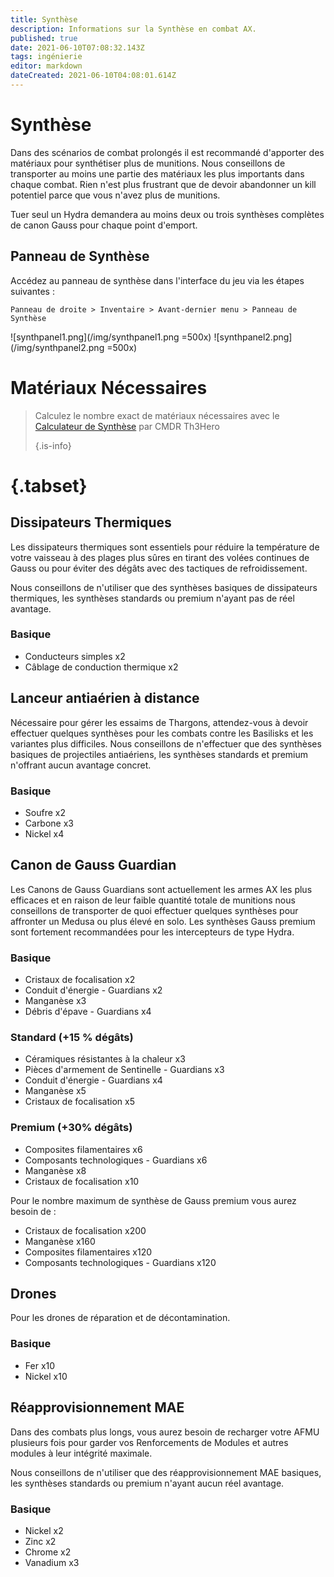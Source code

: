 ```yaml
---
title: Synthèse
description: Informations sur la Synthèse en combat AX.
published: true
date: 2021-06-10T07:08:32.143Z
tags: ingénierie
editor: markdown
dateCreated: 2021-06-10T04:08:01.614Z
---
```


# Synthèse
Dans des scénarios de combat prolongés il est recommandé d'apporter des matériaux pour synthétiser plus de munitions. Nous conseillons de transporter au moins une partie des matériaux les plus importants dans chaque combat. Rien n'est plus frustrant que de devoir abandonner un kill potentiel parce que vous n'avez plus de munitions.

Tuer seul un Hydra demandera au moins deux ou trois synthèses complètes de canon Gauss pour chaque point d'emport.

## Panneau de Synthèse

Accédez au panneau de synthèse dans l'interface du jeu via les étapes suivantes :

`Panneau de droite > Inventaire > Avant-dernier menu > Panneau de Synthèse`

![synthpanel1.png](/img/synthpanel1.png =500x) ![synthpanel2.png](/img/synthpanel2.png =500x)

# Matériaux Nécessaires
> Calculez le nombre exact de matériaux nécessaires avec le [Calculateur de Synthèse](/en/synthesiscalculator) par CMDR Th3Hero 
> 
> {.is-info}
# {.tabset}
## Dissipateurs Thermiques

Les dissipateurs thermiques sont essentiels pour réduire la température de votre vaisseau à des plages plus sûres en tirant des volées continues de Gauss ou pour éviter des dégâts avec des tactiques de refroidissement.

Nous conseillons de n'utiliser que des synthèses basiques de dissipateurs thermiques, les synthèses standards ou premium n'ayant pas de réel avantage.

### Basique
- Conducteurs simples x2
- Câblage de conduction thermique x2

## Lanceur antiaérien à distance
Nécessaire pour gérer les essaims de Thargons, attendez-vous à devoir effectuer quelques synthèses pour les combats contre les Basilisks et les variantes plus difficiles. Nous conseillons de n'effectuer que des synthèses basiques de projectiles antiaériens, les synthèses standards et premium n'offrant aucun avantage concret.

### Basique

- Soufre x2
- Carbone x3
- Nickel x4

## Canon de Gauss Guardian
Les Canons de Gauss Guardians sont actuellement les armes AX les plus efficaces et en raison de leur faible quantité totale de munitions nous conseillons de transporter de quoi effectuer quelques synthèses pour affronter un Medusa ou plus élevé en solo. Les synthèses Gauss premium sont fortement recommandées pour les intercepteurs de type Hydra.

### Basique

- Cristaux de focalisation x2
- Conduit d'énergie - Guardians x2
- Manganèse x3
- Débris d'épave - Guardians x4

### Standard (+15 % dégâts)

- Céramiques résistantes à la chaleur x3
- Pièces d'armement de Sentinelle - Guardians x3
- Conduit d'énergie - Guardians x4
- Manganèse x5
- Cristaux de focalisation x5

### Premium (+30% dégâts)

- Composites filamentaires x6
- Composants technologiques - Guardians x6
- Manganèse x8
- Cristaux de focalisation x10

Pour le nombre maximum de synthèse de Gauss premium vous aurez besoin de :

- Cristaux de focalisation x200
- Manganèse x160
- Composites filamentaires x120
- Composants technologiques - Guardians x120

## Drones
Pour les drones de réparation et de décontamination.

### Basique
- Fer x10
- Nickel x10

## Réapprovisionnement MAE
Dans des combats plus longs, vous aurez besoin de recharger votre AFMU plusieurs fois pour garder vos Renforcements de Modules et autres modules à leur intégrité maximale.

Nous conseillons de n'utiliser que des réapprovisionnement MAE basiques, les synthèses standards ou premium n'ayant aucun réel avantage.

### Basique
- Nickel x2
- Zinc x2
- Chrome x2
- Vanadium x3

